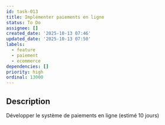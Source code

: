 ```yaml
---
id: task-013
title: Implémenter paiements en ligne
status: To Do
assignee: []
created_date: '2025-10-13 07:46'
updated_date: '2025-10-13 07:50'
labels:
  - feature
  - paiement
  - ecommerce
dependencies: []
priority: high
ordinal: 13000
---
```


## Description

<!-- SECTION:DESCRIPTION:BEGIN -->
Développer le système de paiements en ligne (estimé 10 jours)
<!-- SECTION:DESCRIPTION:END -->
